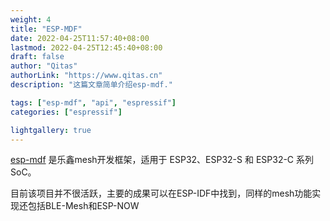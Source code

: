 ```yaml
---
weight: 4
title: "ESP-MDF"
date: 2022-04-25T11:57:40+08:00
lastmod: 2022-04-25T12:45:40+08:00
draft: false
author: "Qitas"
authorLink: "https://www.qitas.cn"
description: "这篇文章简单介绍esp-mdf."

tags: ["esp-mdf", "api", "espressif"]
categories: ["espressif"]

lightgallery: true
---
```



[esp-mdf](https://docs.espressif.com/projects/esp-mdf) 是乐鑫mesh开发框架，适用于 ESP32、ESP32-S 和 ESP32-C 系列 SoC。

目前该项目并不很活跃，主要的成果可以在ESP-IDF中找到，同样的mesh功能实现还包括BLE-Mesh和ESP-NOW
